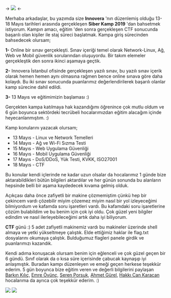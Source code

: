 -> ![](http://senakaraduman.github.io/img/innoverakamp/innovera-logo.png) <-

Merhaba arkadaşlar, bu yazımda size **Innovera** 'nın düzenlemiş olduğu 13-18 Mayıs tarihleri arasında gerçekleşen **Siber Kamp 2019** 'dan bahsetmek istiyorum. Kampın amacı, eğitim 'den sonra gerçekleşen CTF sonucunda başarılı olan kişiler ile staj süreci başlatmak. Kampa giriş sürecinden bahsedecek olursam;

**1-** Online bir sınav gerçekleşti. Sınav içeriği temel olarak Network-Linux, Ağ, Web ve Mobil güvenlik sorularından oluşuyordu. Bir takım elemeler gerçekleştik den sonra ikinci aşamaya geçtik.

**2-** Innovera İstanbul ofisinde gerçekleşen yazılı sınav, bu yazılı sınav içerik olarak hemen hemen aynı olmasına rağmen bence online sınava göre daha kolaydı. Bu iki sınav sonucunda puanlarımız değerlendirilerek başarılı olanlar kamp sürecine dahil edildi. 

**3-** 13 Mayıs ve eğitimimizin başlaması :)

Gerçekten kampa katılmaya hak kazandığımı öğrenince çok mutlu oldum ve 6 gün boyunca sektördeki tecrübeli hocalarımızdan eğitim alacağım içinde heyecanlanmıştım. :)

Kamp konularını yazacak olursam;

- 13 Mayıs - Linux ve Network Temelleri 
- 14 Mayıs - Ağ ve Wi-Fi Sızma Testi  
- 15 Mayıs - Web Uygulama Güvenliği 
- 16 Mayıs - Mobil Uygulama Güvenliği
- 17 Mayıs - DoS/DDoS, Yük Testi, KVKK, ISO27001 
- 18 Mayıs - CTF

Bu konular kendi içlerinde ne kadar uzun olsalar da hocalarımız 1 günde bize aktarabildikleri bütün bilgileri aktardılar ve her günün sonunda bu alanların hepsinde belli bir aşama kaydedecek kıvama gelmiş olduk. 

Açıkçası daha önce zafiyetli bir makine çözmemiştim çünkü hep bir çekincem vardı çözebilir miyim çözemez miyim nasıl bir yol izleyeceğimi bilmiyordum ve kafamda soru işaretleri vardı. Bu kafamdaki soru işaretlerine çözüm bulabildim ve bu benim için çok iyi oldu. Çok güzel yeni bilgiler edindim ve nasıl ilerleyebileceğimi artık daha iyi biliyorum. 

**CTF** günü :) 5 adet zafiyetli makinemiz vardı bu makineler üzerinde shell almaya ve yetki yükseltmeye çalıştık. Elde ettiğimiz haklar ile flag.txt dosyalarını okumaya çalıştık. Bulduğumuz flagleri panele girdik ve puanlarımızı kazandık. 

Kendi adıma konuşacak olursam benim için eğlenceli ve çok güzel geçen bir 6 gündü. Sınıf olarak da o kısa süre içerisinde çabucak kaynaşıp iyi anlaşmıştık. Buradan kampı düzenleyen ve emeği geçen herkese teşekkür ederim. 5 gün boyunca bize eğitim veren ve değerli bilgilerini paylaşan [Barkın Kılıç](https://twitter.com/Barknkilic), [Emre Övünç](https://twitter.com/EmreOvunc), [Seren Porsuk](https://twitter.com/_statex), [Ahmet Gürel](https://twitter.com/ahmettgurell), [Hakkı Can Karacan](https://twitter.com/cankaracan0) hocalarıma da ayrıca çok teşekkür ederim. :)

![](http://senakaraduman.github.io/img/innoverakamp/sınıf1.jpeg)
![](http://senakaraduman.github.io/img/innoverakamp/sınıf2.jpeg)


